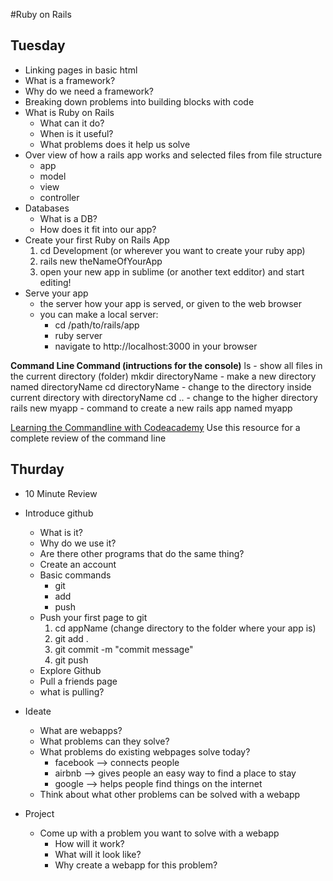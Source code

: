 #Ruby on Rails

## Tuesday
- Linking pages in basic html
- What is a framework?
- Why do we need a framework?
- Breaking down problems into building blocks with code
- What is Ruby on Rails
  - What can it do?
  - When is it useful?
  - What problems does it help us solve
- Over view of how a rails app works and selected files from file structure
  - app
  - model
  - view
  - controller
- Databases
  - What is a DB?
  - How does it fit into our app?
- Create your first Ruby on Rails App
  1. cd Development (or wherever you want to create your ruby app)
  2. rails new theNameOfYourApp
  3. open your new app in sublime (or another text edditor) and start editing!
- Serve your app
  - the server how your app is served, or given to the web browser
  - you can make a local server:
    - cd /path/to/rails/app
    - ruby server 
    - navigate to http://localhost:3000 in your browser

__Command Line Command (intructions for the console)__
ls - show all files in the current directory (folder)
mkdir directoryName - make a new directory named directoryName
cd directoryName - change to the directory inside current directory with directoryName
cd .. - change to the higher directory
rails new myapp - command to create a new rails app named myapp

[Learning the Commandline with Codeacademy](https://www.codecademy.com/learn/learn-the-command-line)
Use this resource for a complete review of the command line


## Thurday

- 10 Minute Review
- Introduce github
  * What is it?
  * Why do we use it?
  * Are there other programs that do the same thing?
  * Create an account
  * Basic commands
    - git
    - add
    - push
  * Push your first page to git
    1. cd appName (change directory to the folder where your app is)
    2. git add .
    3. git commit -m "commit message"
    4. git push
  - Explore Github
  - Pull a friends page
  * what is pulling? 

- Ideate
  * What are webapps?
  * What problems can they solve?
  * What problems do existing webpages solve today?
    - facebook --> connects people
    - airbnb --> gives people an easy way to find a place to stay
    - google --> helps people find things on the internet
  * Think about what other problems can be solved with a webapp

- Project
  * Come up with a problem you want to solve with a webapp
    * How will it work?
    * What will it look like?
    * Why create a webapp for this problem?

